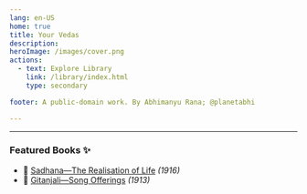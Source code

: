 ```yaml
---
lang: en-US
home: true
title: Your Vedas
description: 
heroImage: /images/cover.png
actions:
  - text: Explore Library
    link: /library/index.html
    type: secondary

footer: A public-domain work. By Abhimanyu Rana; @planetabhi

---
```


---

### Featured Books ✨
- 📕 [Sadhana—The Realisation of Life](./library/Sadhana/index.md) <em>(1916)</em>
- 📕 [Gitanjali—Song Offerings](./library/Gitanjali/index.md) <em>(1913)</em>
